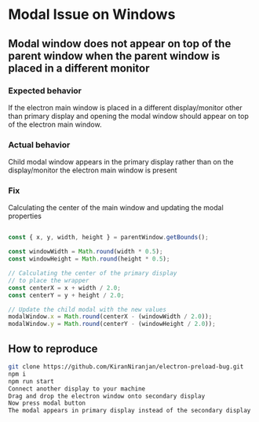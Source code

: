 # Modal Issue on Windows

## Modal window does not appear on top of the parent window when the parent window is placed in a different monitor

### Expected behavior

If the electron main window is placed in a different display/monitor other than primary display and opening the modal window should appear on top of the electron main window.

### Actual behavior

Child modal window appears in the primary display rather than on the display/monitor the electron main window is present

### Fix

Calculating the center of the main window and updating the modal properties

```javascript 1.8

const { x, y, width, height } = parentWindow.getBounds();

const windowWidth = Math.round(width * 0.5);
const windowHeight = Math.round(height * 0.5);

// Calculating the center of the primary display
// to place the wrapper
const centerX = x + width / 2.0;
const centerY = y + height / 2.0;

// Update the child modal with the new values 
modalWindow.x = Math.round(centerX - (windowWidth / 2.0));
modalWindow.y = Math.round(centerY - (windowHeight / 2.0));

```

## How to reproduce

```bash
git clone https://github.com/KiranNiranjan/electron-preload-bug.git
npm i
npm run start
Connect another display to your machine
Drag and drop the electron window onto secondary display
Now press modal button
The modal appears in primary display instead of the secondary display
```